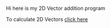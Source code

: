 
Hi here is my 2D Vector addition program

To calculate 2D Vectors [click here](https://github.com/agi-developr/Projects/blob/main/Vector_2D/Vector_2D.py)
